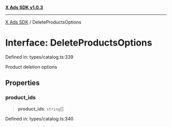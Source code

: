 [**X Ads SDK v1.0.3**](../README.md)

***

[X Ads SDK](../globals.md) / DeleteProductsOptions

# Interface: DeleteProductsOptions

Defined in: types/catalog.ts:339

Product deletion options

## Properties

### product\_ids

> **product\_ids**: `string`[]

Defined in: types/catalog.ts:340
